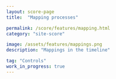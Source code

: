 ```yaml
---
layout: score-page
title:  "Mapping processes"

permalink: /score/features/mapping.html
category: "site-score"

image: /assets/features/mappings.png
description: "Mappings in the timeline"

tag: "Controls"
work_in_progress: true
---
```

